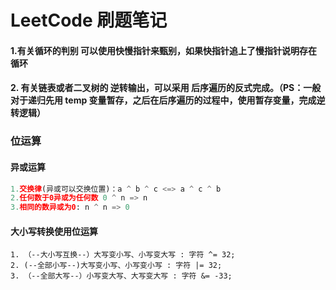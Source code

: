 # LeetCode 刷题笔记

#### 1.有关循环的判别 可以使用快慢指针来甄别，如果快指针追上了慢指针说明存在循环



#### 2. 有关链表或者二叉树的 逆转输出，可以采用 后序遍历的反式完成。（PS：一般对于递归先用 temp 变量暂存，之后在后序遍历的过程中，使用暂存变量，完成逆转逻辑）

### 位运算

#### 异或运算

```python
1.交换律(异或可以交换位置)：a ^ b ^ c <=> a ^ c ^ b
2.任何数于0异或为任何数 0 ^ n => n
3.相同的数异或为0: n ^ n => 0
```

#### 大小写转换使用位运算

```shell
1. （--大小写互换--）大写变小写、小写变大写 : 字符 ^= 32;
2. (--全部小写--)大写变小写、小写变小写 : 字符 |= 32;
3. （--全部大写--）小写变大写、大写变大写 : 字符 &= -33;
```

